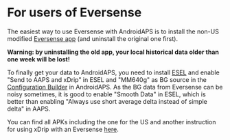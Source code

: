 # For users of Eversense

The easiest way to use Eversense with AndroidAPS is to install the
non-US modified [Eversense
app](https://github.com/BernhardRo/Esel/blob/master/apk/Eversense_CGM_v1.0.410-patched.apk)
(and uninstall the original one first).

**Warning: by uninstalling the old app, your local historical data older
than one week will be lost!**

To finally get your data to AndroidAPS, you need to install
[ESEL](https://github.com/BernhardRo/Esel/blob/master/apk/esel.apk) and
enable "Send to AAPS and xDrip" in ESEL and "MM640g" as BG source in the
[Configuration Builder](../Configuration/Config-Builder.md) in
AndroidAPS. As the BG data from Eversense can be noisy sometimes, it is
good to enable "Smooth Data" in ESEL, which is better than enabling
"Always use short average delta instead of simple delta" in AAPS.

You can find all APKs including the one for the US and another
instruction for using xDrip with an Eversense
[here](https://github.com/BernhardRo/Esel/tree/master/apk).
